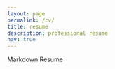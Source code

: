 ```yaml
---
layout: page
permalink: /cv/
title: resume
description: professional resume
nav: true
---
```


Markdown Resume
